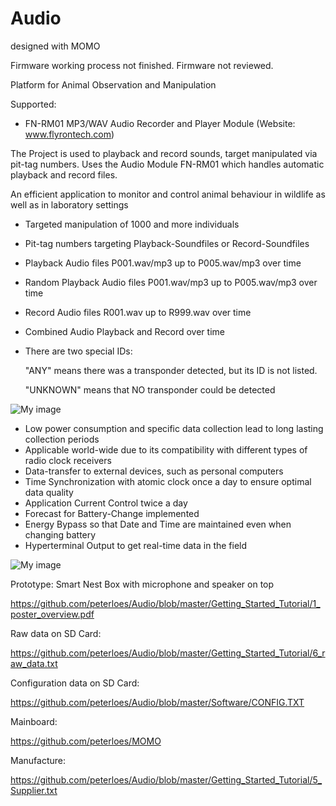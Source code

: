 ﻿# Audio
 designed with MOMO 
 
Firmware working process not finished.
Firmware not reviewed. 

Platform for Animal Observation and Manipulation

Supported:
- FN-RM01 MP3/WAV Audio Recorder and Player Module (Website: www.flyrontech.com)

The Project is used to playback and record sounds, target manipulated via pit-tag numbers.
Uses the Audio Module FN-RM01 which handles automatic playback and record files.


An efficient application to monitor and control animal behaviour in wildlife
as well as in laboratory settings

-	Targeted manipulation of 1000 and more individuals
- Pit-tag numbers targeting Playback-Soundfiles or Record-Soundfiles 
- Playback Audio files P001.wav/mp3 up to P005.wav/mp3 over time
- Random Playback Audio files P001.wav/mp3 up to P005.wav/mp3 over time
- Record Audio files R001.wav up to R999.wav over time
- Combined Audio Playback and Record over time
- There are two special IDs:

  "ANY" means there was a transponder detected, but its ID is not listed.

  "UNKNOWN" means that NO transponder could be detected


![My image](https://github.com/peterloes/Audio/blob/master/Getting_Started_Tutorial/2_Electronic_board.jpg)

-	Low power consumption and specific data collection lead to long lasting collection periods
-	Applicable world-wide due to its compatibility with different types of radio clock receivers 
-	Data-transfer to external devices, such as personal computers
- Time Synchronization with atomic clock once a day to ensure optimal data quality
- Application Current Control twice a day
- Forecast for Battery-Change implemented
- Energy Bypass so that Date and Time are maintained even when changing battery
- Hyperterminal Output to get real-time data in the field

![My image](https://github.com/peterloes/Audio/blob/master/Getting_Started_Tutorial/2_Mechanik_SNB.JPG)

Prototype: Smart Nest Box with microphone and speaker on top

https://github.com/peterloes/Audio/blob/master/Getting_Started_Tutorial/1_poster_overview.pdf

Raw data on SD Card:

https://github.com/peterloes/Audio/blob/master/Getting_Started_Tutorial/6_raw_data.txt

Configuration data on SD Card:

https://github.com/peterloes/Audio/blob/master/Software/CONFIG.TXT

Mainboard:

https://github.com/peterloes/MOMO

Manufacture:

https://github.com/peterloes/Audio/blob/master/Getting_Started_Tutorial/5_Supplier.txt
